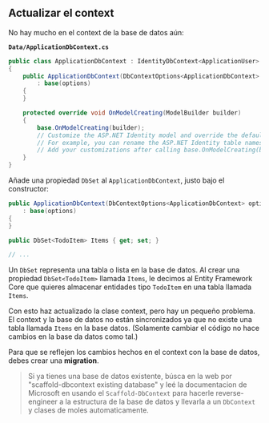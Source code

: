 ## Actualizar el context

No hay mucho en el context de la base de datos aún:

**`Data/ApplicationDbContext.cs`**

```csharp
public class ApplicationDbContext : IdentityDbContext<ApplicationUser>
{
    public ApplicationDbContext(DbContextOptions<ApplicationDbContext> options)
        : base(options)
    {
    }

    protected override void OnModelCreating(ModelBuilder builder)
    {
        base.OnModelCreating(builder);
        // Customize the ASP.NET Identity model and override the defaults if needed.
        // For example, you can rename the ASP.NET Identity table names and more.
        // Add your customizations after calling base.OnModelCreating(builder);
    }
}
```

Añade una propiedad `DbSet` al `ApplicationDbContext`, justo bajo el constructor:

```csharp
public ApplicationDbContext(DbContextOptions<ApplicationDbContext> options)
    : base(options)
{
}

public DbSet<TodoItem> Items { get; set; }

// ...
```

Un `DbSet` representa una tabla o lista en la base de datos. Al crear una propiedad `DbSet<TodoItem>` llamada `Items`, le decimos al Entity Framework Core que quieres almacenar entidades tipo `TodoItem` en una tabla llamada `Items`.

Con esto haz actualizado la clase context, pero hay un pequeño problema. El context y la base de datos no están sincronizados ya que no existe una tabla llamada `Items` en la base datos. (Solamente cambiar el código no hace cambios en la base da datos como tal.) 

Para que se reflejen los cambios hechos en el context con la base de datos, debes crear una **migration**.

> Si ya tienes una base de datos existente, búsca en la web por "scaffold-dbcontext existing database" y leé la documentacion de Microsoft en usando el `Scaffold-DbContext` para hacerle reverse-engineer a la estructura de la base de datos y llevarla a un `DbContext` y clases de moles automaticamente.
